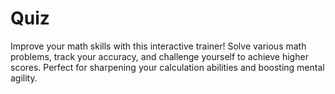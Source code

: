 # Quiz
Improve your math skills with this interactive trainer! Solve various math problems, track your accuracy, and challenge yourself to achieve higher scores. Perfect for sharpening your calculation abilities and boosting mental agility.
